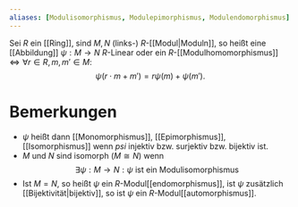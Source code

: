 ```yaml
---
aliases: [Modulisomorphismus, Modulepimorphismus, Modulendomorphismus]
---
```

Sei $R$ ein [[Ring]], sind $M, N$ (links-) $R$-[[Modul|Moduln]], so heißt eine [[Abbildung]] $\psi: M \to N$ $R$-Linear oder ein $R$-[[Modulhomomorphismus]] $\iff \forall r \in R, m , m' \in M:$ 
$$\psi(r \cdot m + m') = r \psi(m) + \psi(m').$$
# Bemerkungen
- $\psi$ heißt dann [[Monomorphismus]], [[Epimorphismus]], [[Isomorphismus]] wenn $psi$ injektiv bzw. surjektiv bzw. bijektiv ist.
- $M$ und $N$ sind isomorph $(M \cong N)$ wenn $$\exists \psi:M \to N : \psi \text{ ist ein Modulisomorphismus}$$
- Ist $M = N$, so heißt $\psi$ ein $R$-Modul[[endomorphismus]], ist $\psi$ zusätzlich [[Bijektivität|bijektiv]], so ist $\psi$ ein $R$-Modul[[automorphismus]].